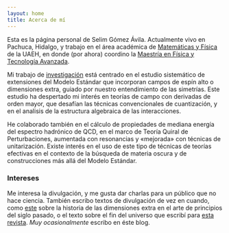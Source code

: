```yaml
---
layout: home
title: Acerca de mí
---
```



Esta es la página personal de Selim Gómez Ávila. Actualmente vivo en
Pachuca, Hidalgo, y trabajo en el área académica de [Matemáticas y
Física][aamyf] de la UAEH, en donde (por ahora) coordino la [Maestría en Física y Tecnología Avanzada][mafta].

Mi trabajo de [investigación][scholar] está centrado en el estudio
sistemático de extensiones del Modelo Estándar que incorporan campos
de espín alto o dimensiones extra, guiado por nuestro entendimiento de
las simetrías. Este estudio ha despertado mi interés en teorías de
campo con derivadas de orden mayor, que desafían las técnicas
convencionales de cuantización, y en el analisis de la estructura
algebraica de las interacciones.

He colaborado también en el cálculo de propiedades de mediana energía
del espectro hadrónico de QCD, en el marco de Teoría Quiral de
Perturbaciones, aumentada con resonancias y «mejorada» con técnicas de
unitarización. Existe interés en el uso de este tipo de técnicas de
teorías efectivas en el contexto de la búsqueda de materia oscura y de
construcciones más allá del Modelo Estándar.

### Intereses

Me interesa la divulgación, y me gusta dar charlas para un público que
no hace ciencia. También escribo textos de divulgación de vez en
cuando, como [este][artxd] sobre la historia de las dimensiones extra
en el arte de principios del siglo pasado, o el texto sobre el fin del
universo que escribí para [esta revista][dedalo].  *Muy
ocasionalmente* escribo en éste blog.

[scholar]: https://scholar.google.com.mx/citations?user=kMPe38YAAAAJ
[kinofb]: https://facebook.com/lacienciaenelkino
[artxd]: http://www.redalyc.org/articulo.oa?id=41612893006
[dedalo]: http://issuu.com/culturagto/docs/dedalo_ii
[aamyf]: https://www.uaeh.edu.mx/campus/icbi/investigacion/matematicas/index.html 
[mafta]: https://www.uaeh.edu.mx/campus/icbi/oferta/maestrias/fisica-tecnologia-avanzada/
